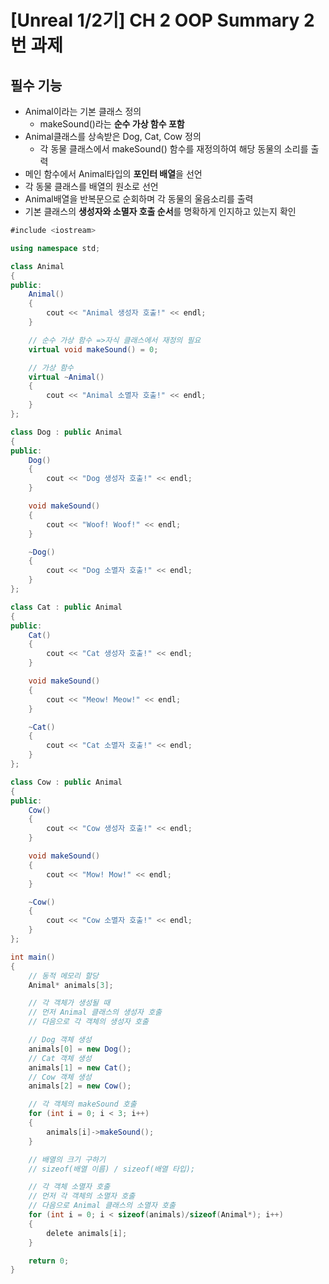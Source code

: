 # [Unreal 1/2기] CH 2 OOP Summary 2번 과제
## 필수 기능
- Animal이라는 기본 클래스 정의
  - makeSound()라는 <b>순수 가상 함수 포함</b>
- Animal클래스를 상속받은 Dog, Cat, Cow 정의
  - 각 동물 클래스에서 makeSound() 함수를 재정의하여 해당 동물의 소리를 출력
- 메인 함수에서 Animal타입의 <b>포인터 배열</b>을 선언
- 각 동물 클래스를 배열의 원소로 선언
- Animal배열을 반복문으로 순회하며 각 동물의 울음소리를 출력
- 기본 클래스의 <b>생성자와 소멸자 호출 순서</b>를 명확하게 인지하고 있는지 확인

```c#
#include <iostream>

using namespace std;

class Animal
{
public:
	Animal()
	{
		cout << "Animal 생성자 호출!" << endl;
	}

	// 순수 가상 함수 =>자식 클래스에서 재정의 필요
	virtual void makeSound() = 0;

	// 가상 함수
	virtual ~Animal()
	{
		cout << "Animal 소멸자 호출!" << endl;
	}
};

class Dog : public Animal
{
public:
	Dog()
	{
		cout << "Dog 생성자 호출!" << endl;
	}

	void makeSound()
	{
		cout << "Woof! Woof!" << endl;
	}

	~Dog()
	{
		cout << "Dog 소멸자 호출!" << endl;
	}
};

class Cat : public Animal
{
public:
	Cat()
	{
		cout << "Cat 생성자 호출!" << endl;
	}

	void makeSound()
	{
		cout << "Meow! Meow!" << endl;
	}

	~Cat()
	{
		cout << "Cat 소멸자 호출!" << endl;
	}
};

class Cow : public Animal
{
public:
	Cow()
	{
		cout << "Cow 생성자 호출!" << endl;
	}

	void makeSound()
	{
		cout << "Mow! Mow!" << endl;
	}

	~Cow()
	{
		cout << "Cow 소멸자 호출!" << endl;
	}
};

int main()
{
	// 동적 메모리 할당
	Animal* animals[3];

	// 각 객체가 생성될 때
	// 먼저 Animal 클래스의 생성자 호출
	// 다음으로 각 객체의 생성자 호출

	// Dog 객체 생성
	animals[0] = new Dog();
	// Cat 객체 생성
	animals[1] = new Cat();
	// Cow 객체 생성
	animals[2] = new Cow();

	// 각 객체의 makeSound 호출
	for (int i = 0; i < 3; i++)
	{
		animals[i]->makeSound();
	}

	// 배열의 크기 구하기
	// sizeof(배열 이름) / sizeof(배열 타입);

	// 각 객체 소멸자 호출
	// 먼저 각 객체의 소멸자 호출
	// 다음으로 Animal 클래스의 소멸자 호출
	for (int i = 0; i < sizeof(animals)/sizeof(Animal*); i++)
	{
		delete animals[i];
	}

	return 0;
}
```
